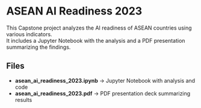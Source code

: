 # ASEAN AI Readiness 2023

This Capstone project analyzes the AI readiness of ASEAN countries using various indicators.  
It includes a Jupyter Notebook with the analysis and a PDF presentation summarizing the findings.

## Files
- **asean_ai_readiness_2023.ipynb** → Jupyter Notebook with analysis and code  
- **asean_ai_readiness_2023.pdf** → PDF presentation deck summarizing results  
